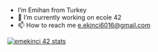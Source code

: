 - I’m Emihan from Turkey
- 🌱 I’m currently working on ecole 42
- 📫 How to reach me e.ekinci6016@gmail.com 

[![emekinci 42 stats](https://badge42.herokuapp.com/api/stats/emekinci?privacyEmail=true)](https://github.com/JaeSeoKim/badge42)
